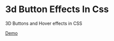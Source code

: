 # 3d Button Effects In Css
3D Buttons and Hover effects in CSS

<a href="https://designdrastic.com/snippet/3d-button-effects-in-css">Demo</a>
